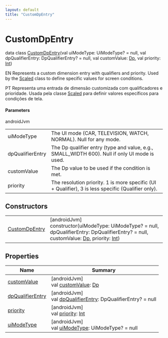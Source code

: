 ```yaml
---
layout: default
title: "CustomDpEntry"
---
```


# CustomDpEntry

data class [CustomDpEntry](index.md)(val uiModeType: UiModeType? = null, val dpQualifierEntry: DpQualifierEntry? = null, val customValue: [Dp](https://developer.android.com/reference/kotlin/androidx/compose/ui/unit/Dp.html), val priority: [Int](https://kotlinlang.org/api/core/kotlin-stdlib/kotlin/-int/index.html))

EN Represents a custom dimension entry with qualifiers and priority. Used by the [Scaled](../-scaled/index.md) class to define specific values for screen conditions.

PT Representa uma entrada de dimensão customizada com qualificadores e prioridade. Usada pela classe [Scaled](../-scaled/index.md) para definir valores específicos para condições de tela.

#### Parameters

androidJvm

| | |
|---|---|
| uiModeType | The UI mode (CAR, TELEVISION, WATCH, NORMAL). Null for any mode. |
| dpQualifierEntry | The Dp qualifier entry (type and value, e.g., SMALL_WIDTH 600). Null if only UI mode is used. |
| customValue | The Dp value to be used if the condition is met. |
| priority | The resolution priority. 1 is more specific (UI + Qualifier), 3 is less specific (Qualifier only). |

## Constructors

| | |
|---|---|
| [CustomDpEntry](-custom-dp-entry.md) | [androidJvm]<br>constructor(uiModeType: UiModeType? = null, dpQualifierEntry: DpQualifierEntry? = null, customValue: [Dp](https://developer.android.com/reference/kotlin/androidx/compose/ui/unit/Dp.html), priority: [Int](https://kotlinlang.org/api/core/kotlin-stdlib/kotlin/-int/index.html)) |

## Properties

| Name | Summary |
|---|---|
| [customValue](custom-value.md) | [androidJvm]<br>val [customValue](custom-value.md): [Dp](https://developer.android.com/reference/kotlin/androidx/compose/ui/unit/Dp.html) |
| [dpQualifierEntry](dp-qualifier-entry.md) | [androidJvm]<br>val [dpQualifierEntry](dp-qualifier-entry.md): DpQualifierEntry? = null |
| [priority](priority.md) | [androidJvm]<br>val [priority](priority.md): [Int](https://kotlinlang.org/api/core/kotlin-stdlib/kotlin/-int/index.html) |
| [uiModeType](ui-mode-type.md) | [androidJvm]<br>val [uiModeType](ui-mode-type.md): UiModeType? = null |